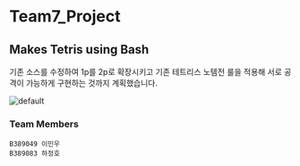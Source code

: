 # Team7_Project


## Makes Tetris using Bash

기존 소스를 수정하여 1p를 2p로 확장시키고 기존 테트리스 노템전 룰을 적용해
서로 공격이 가능하게 구현하는 것까지 계획했습니다.

![default](https://user-images.githubusercontent.com/44282323/48674516-85f45380-eb90-11e8-8f77-7fededfd4f28.png)


### Team Members
	B389049 이민우
	B389083 하정호
